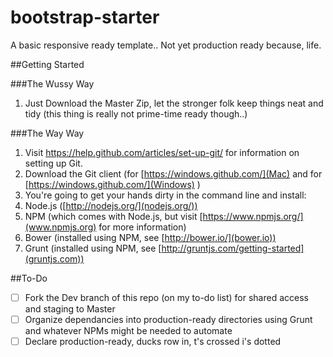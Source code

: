 bootstrap-starter
=================

A basic responsive ready template.. Not yet production ready because, life.

##Getting Started

###The Wussy Way
1. Just Download the Master Zip, let the stronger folk keep things neat and tidy (this thing is really not prime-time ready though..)

###The Way Way
1. Visit https://help.github.com/articles/set-up-git/ for information on setting up Git.
2. Download the Git client (for [https://windows.github.com/](Mac) and for [https://windows.github.com/](Windows) )
3. You're going to get your hands dirty in the command line and install:
  1. Node.js ([http://nodejs.org/](nodejs.org/))
  2. NPM (which comes with Node.js, but visit [https://www.npmjs.org/](www.npmjs.org) for more information)
  3. Bower (installed using NPM, see [http://bower.io/](bower.io))
  4. Grunt (installed using NPM, see [http://gruntjs.com/getting-started](gruntjs.com))


##To-Do
- [ ] Fork the Dev branch of this repo (on my to-do list) for shared access and staging to Master
- [ ] Organize dependancies into production-ready directories using Grunt and whatever NPMs might be needed to automate
- [ ] Declare production-ready, ducks row in, t's crossed i's dotted
